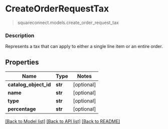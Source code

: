 # CreateOrderRequestTax
> squareconnect.models.create_order_request_tax

### Description

Represents a tax that can apply to either a single line item or an entire order.

## Properties
Name | Type | Notes
------------ | ------------- | -------------
**catalog_object_id** | **str** | [optional] 
**name** | **str** | [optional] 
**type** | **str** | [optional] 
**percentage** | **str** | [optional] 

[[Back to Model list]](../README.md#documentation-for-models) [[Back to API list]](../README.md#documentation-for-api-endpoints) [[Back to README]](../README.md)


